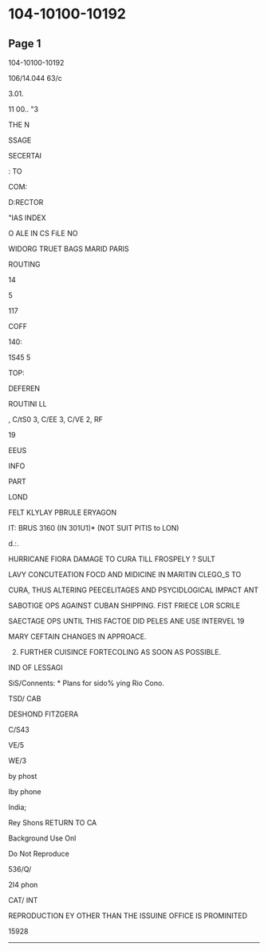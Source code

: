 # 104-10100-10192

## Page 1

104-10100-10192

106/14.044 63/c

3.01.

11 00.. "3

THE N

SSAGE

SECERTAI

: TO

COM:

D:RECTOR

"IAS INDEX

O ALE IN CS FiLE NO

WIDORG TRUET BAGS MARID PARIS

ROUTING

14

5

117

COFF

140:

1S45 5

TOP:

DEFEREN

ROUTINI LL

, C/tS0 3, C/EE 3, C/VE 2, RF

19

EEUS

INFO

PART

LOND

FELT KLYLAY PBRULE ERYAGON

IT: BRUS 3160 (IN 301U1)* (NOT SUIT PITIS to LON)

d.:.

HURRICANE FIORA DAMAGE TO CURA TILL FROSPELY ? SULT

LAVY CONCUTEATION FOCD AND MIDICINE IN MARITIN CLEGO_S TO

CURA, THUS ALTERING PEECELITAGES AND PSYCIDLOGICAL IMPACT ANT

SABOTIGE OPS AGAINST CUBAN SHIPPING. FIST FRIECE LOR SCRILE

SAECTAGE OPS UNTIL THIS FACTOE DID PELES ANE USE INTERVEL 19

MARY CEFTAIN CHANGES IN APPROACE.

2. FURTHER CUISINCE FORTECOLING AS SOON AS POSSIBLE.

IND OF LESSAGI

SiS/Connents: * Plans for sido% ying Rio Cono.

TSD/ CAB

DESHOND FITZGERA

C/S43

VE/5

WE/3

by phost

Iby phone

India;

Rey Shons RETURN TO CA

Background Use Onl

Do Not Reproduce

536/Q/

2I4 phon

CAT/ INT

REPRODUCTION EY OTHER THAN THE ISSUINE OFFICE IS PROMINITED

15928

---

